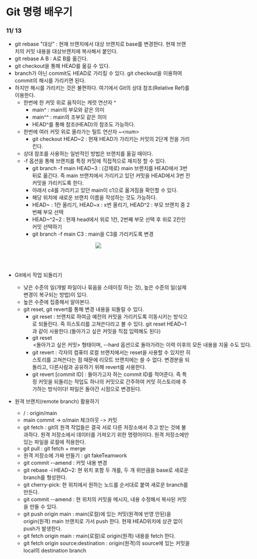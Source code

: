 # Git 명령 배우기

### 11/ 13

- git rebase "대상" : 현재 브랜치에서 대상 브랜치로 base를 변경한다. 현재 브랜치의 커밋 내용을 대상브랜치에 복사해서 붙인다.
- git rebase A B : A로 B를 옮긴다.
- git checkout을 통해 HEAD를 옮길 수 있다.
- branch가 아닌 commit도 HEAD로 가리킬 수 있다. git checkout을 이용하여 commit의 해시를 가리키면 된다.
- 하지만 해시를 가리키는 것은 불편하다. 여기에서 Git의 상대 참조(Relative Ref)를 이용한다.
    - 한번에 한 커밋 위로 움직이는 캐럿 연산자 ^
       - main^ : main의 부모와 같은 의미
       - main^^ : main의 조부모 같은 의미
       - HEAD^를 통해 참조(HEAD)의 참조도 가능하다.
    - 한번에 여러 커밋 위로 올라가는 틸트 연산자 ~\<num\>
       - git checkout HEAD~2 : 현재 HEAD가 가리키는 커밋의 2단계 전을 가리킨다.
    - 상대 참조를 사용하는 일반적인 방법은 브랜치를 옮길 때이다.
    - -f 옵션을 통해 브랜치를 특정 커밋에 직접적으로 재지정 할 수 있다.
       - git branch -f main HEAD~3 : (강제로) main 브랜치를 HEAD에서 3번 뒤로 옮긴다. 즉 main 브랜치에서 가리키고 있던 커밋을 HEAD에서 3번 전 커밋을 가리키도록 한다.
       - 아래서 c4를 가리키고 있던 main이 c1으로 옮겨짐을 확인할 수 있다.
       - 해당 위치에 새로운 브랜치 이름을 작성하는 것도 가능하다.
       - HEAD~ : 1칸 올리기, HEAD~x : x번 올리기, HEAD^2 : 부모 브랜치 중 2번째 부모 선택
       - HEAD~^2~2 : 현재 head에서 위로 1칸, 2번째 부모 선택 후 위로 2칸인 커밋 선택하기
       - git branch -f main C3 : main을 C3를 가리키도록 변경

<p align="center">
<img src="https://user-images.githubusercontent.com/62360009/141611204-428ac1ce-9975-4ac3-96b5-aefd924c7329.png"> </center>
</p> 

<br><br>
- Git에서 작업 되돌리기
   - 낮은 수준의 일(개발 파일이나 묶음을 스테이징 하는 것), 높은 수준의 일(실제 변경이 복구되는 방법)이 있다. 
   - 높은 수준에 집중해서 알아본다.
   - git reset, git revert를 통해 변경 내용을 되돌릴 수 있다.
       - git reset : 브랜치로 하여금 예전의 커밋을 가리키도록 이동시키는 방식으로 되돌린다. 즉 히스토리를 고쳐쓴다라고 볼 수 있다. git reset HEAD~1과 같이 사용한다.(돌아가고 싶은 커밋을 직접 입력해도 된다)
       - git reset <option> <돌아가고 싶은 커밋> 형태이며, --hard 옵션으로 돌아가려는 이력 이후의 모든 내용을 지울 수도 있다.
       - git revert : 각자의 컴퓨터 로컬 브랜치에서는 reset을 사용할 수 있지만 히스토리를 고쳐쓴다는 점 때문에 리모트 브랜치에는 쓸 수 없다. 변경분을 되돌리고, 다른사람과 공유하기 위해 revert를 사용한다.
       - git revert [commit ID] : 돌아가고자 하는 commit ID를 적어준다. 즉 특정 커밋을 되돌리는 작업도 하나의 커밋으로 간주하여 커밋 히스토리에 추가하는 방식이다! 파일은 돌아간 시점으로 변경된다.
  
  
- 원격 브랜치(remote branch) 활용하기
   - <remote name>/<branch name> : origin/main
   - main commit -> o/main 체크아웃 -> 커밋
   - git fetch : git의 원격 작업들은 결국 서로 다른 저장소에서 주고 받는 것에 불과하다. 원격 저장소에서 데이터를 가져오기 위한 명령어이다. 원격 저장소에만 있는 파일을 로컬에 적용한다.
   - git pull : git fetch + merge
   - 원격 저장소에 가짜 만들기 : git fakeTeamwork
   - git commit --amend : 커밋 내용 변경
   - git rebase -i HEAD~2: 현 위치 포함 두 개를, 두 개 위만큼을 base로 새로운 branch를 형성한다.
   - git cherry-pick: 현 위치에서 원하는 노드를 순서대로 붙여 새로운 branch를 만든다.
   - git commit --amend : 현 위치의 커밋을 메시지, 내용 수정해서 복사된 커밋을 만들 수 있다.
   - git push origin main : main(로컬)에 있는 커밋(원격에 반영 안된)을 origin(원격) main 브랜치로 가서 push 한다. 현재 HEAD위치에 상관 없이 push가 발생한다.
   - git fetch origin main : main(로컬)로 origin(원격) 내용을 fetch 한다.
   - git fetch origin source:destination : origin(원격)의 source에 있는 커밋을 local의 destination branch

